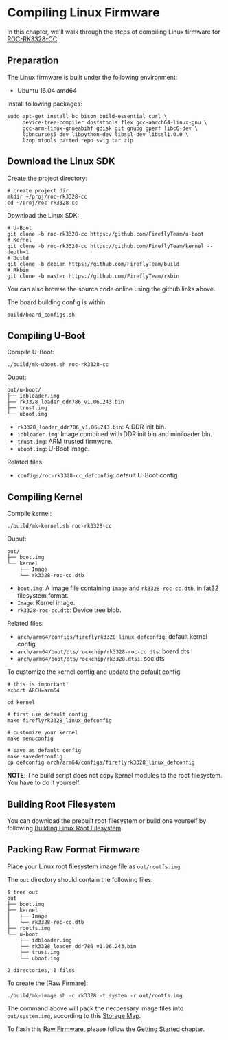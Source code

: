 # Compiling Linux Firmware

In this chapter, we'll walk through the steps of compiling Linux firmware for [ROC-RK3328-CC].

## Preparation

The Linux firmware is built under the following environment:

- Ubuntu 16.04 amd64

Install following packages:

``` shell
sudo apt-get install bc bison build-essential curl \
     device-tree-compiler dosfstools flex gcc-aarch64-linux-gnu \
     gcc-arm-linux-gnueabihf gdisk git gnupg gperf libc6-dev \
     libncurses5-dev libpython-dev libssl-dev libssl1.0.0 \
     lzop mtools parted repo swig tar zip
```

## Download the Linux SDK

Create the project directory:

``` shell
# create project dir
mkdir ~/proj/roc-rk3328-cc
cd ~/proj/roc-rk3328-cc
```

Download the Linux SDK:

``` shell
# U-Boot
git clone -b roc-rk3328-cc https://github.com/FireflyTeam/u-boot
# Kernel
git clone -b roc-rk3328-cc https://github.com/FireflyTeam/kernel --depth=1
# Build
git clone -b debian https://github.com/FireflyTeam/build
# Rkbin
git clone -b master https://github.com/FireflyTeam/rkbin
```

You can also browse the source code online using the github links above.

The board building config is within:

    build/board_configs.sh

## Compiling U-Boot

Compile U-Boot:

``` shell
./build/mk-uboot.sh roc-rk3328-cc
```

Ouput:

```text
out/u-boot/
├── idbloader.img
├── rk3328_loader_ddr786_v1.06.243.bin
├── trust.img
└── uboot.img
```

- `rk3328_loader_ddr786_v1.06.243.bin`: A DDR init bin.
- `idbloader.img`: Image combined with DDR init bin and miniloader bin.
- `trust.img`: ARM trusted firmware.
- `uboot.img`: U-Boot image.

Related files:

- `configs/roc-rk3328-cc_defconfig`: default U-Boot config

## Compiling Kernel

Compile kernel:

``` shell
./build/mk-kernel.sh roc-rk3328-cc
```

Ouput:

```text
out/
├── boot.img
└── kernel
    ├── Image
    └── rk3328-roc-cc.dtb
```

- `boot.img`: A image file containing `Image` and `rk3328-roc-cc.dtb`, in fat32 filesystem format.
- `Image`: Kernel image.
- `rk3328-roc-cc.dtb`: Device tree blob.

Related files:

- `arch/arm64/configs/fireflyrk3328_linux_defconfig`: default kernel config
- `arch/arm64/boot/dts/rockchip/rk3328-roc-cc.dts`: board dts
- `arch/arm64/boot/dts/rockchip/rk3328.dtsi`: soc dts

To customize the kernel config and update the default config:

``` shell
# this is important!
export ARCH=arm64

cd kernel

# first use default config
make fireflyrk3328_linux_defconfig

# customize your kernel
make menuconfig

# save as default config
make savedefconfig
cp defconfig arch/arm64/configs/fireflyrk3328_linux_defconfig
```

**NOTE**: The build script does not copy kernel modules to the root filesystem. You have to do it yourself.

## Building Root Filesystem

You can download the prebuilt root filesystem or build one yourself by following [Building Linux Root Filesystem].

## Packing Raw Format Firmware

Place your Linux root filesystem image file as `out/rootfs.img`.

The `out` directory should contain the following files:

```text
$ tree out
out
├── boot.img
├── kernel
│   ├── Image
│   └── rk3328-roc-cc.dtb
├── rootfs.img
└── u-boot
    ├── idbloader.img
    ├── rk3328_loader_ddr786_v1.06.243.bin
    ├── trust.img
    └── uboot.img

2 directories, 8 files
```

To create the [Raw Firmare]:

``` shell
./build/mk-image.sh -c rk3328 -t system -r out/rootfs.img
```

The command above will pack the neccessary image files into `out/system.img`, according to this [Storage Map].

To flash this [Raw Firmware], please follow the [Getting Started] chapter.

[Getting Started]: started.md
[FAQ]: faq.md
[Serial Debug]: debug.md
[Building Linux Root Filesystem]: linux_build_rootfilesystem.md
[Contact]: resource.md#community
[Raw Firmware]: started.md#raw-firmware-format
[RK Firmware]: started.md#rk-firmware-format
[Partition Image]: started.md#partition-image
[SDCard Installer]: flash_sd.md#sdcard-installer
[Etcher]: flash_sd.md#etcher
[dd]: flash_sd.md#dd
[SD Firmware Tool]: flash_sd.md#sd-firmware-tool
[AndroidTool]: flash_emmc.md#androidtool
[upgrade_tool]: flash_emmc.md#upgrade-tool
[rkdeveloptool]: flash_emmc.md#rkdeveloptool
[Rockusb Mode]: flash_emmc.md#rockusb-mode
[Maskrom Mode]: flash_emmc.md#maskrom-mode
[Rockusb Driver]: flash_emmc.md#rockusb-driver
[ROC-RK3328-CC]: http://en.t-firefly.com/product/rocrk3328cc.html "ROC-RK3328-CC Official Website"
[Download Page]: http://en.t-firefly.com/doc/download/34.html
[Forum]: http://bbs.t-firefly.com/
[Facebook]: https://www.facebook.com/TeeFirefly
[Google+]: https://plus.google.com/u/0/communities/115232561394327947761
[Youtube]: https://www.youtube.com/channel/UCk7odZvUrTG0on8HXnBT7gA
[Twitter]: https://twitter.com/TeeFirefly
[Shop]: http://shop.t-firefly.com/
[USB Serial Adapter]: http://shop.t-firefly.com/goods.php?id=32
[5V2A US Adapter]: http://shop.t-firefly.com/goods.php?id=68
[eMMC Flash]: http://shop.t-firefly.com/goods.php?id=69
[Storage Map]: http://opensource.rock-chips.com/wiki_Partitions#Default_storage_map
